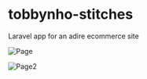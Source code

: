 # tobbynho-stitches
Laravel app for an adire ecommerce site

![Page](https://github.com/Vheekey/tobbynho-stitches/blob/master/public/img/Screenshot_2020-09-07%20Tobbynho%20Stitches.jpg)

![Page2](https://github.com/Vheekey/tobbynho-stitches/blob/master/public/img/Screenshot_2020-09-07%20Tobbynho%20Stitches(1).jpg)

